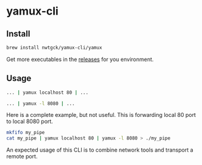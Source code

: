 # yamux-cli

## Install

```bash
brew install nwtgck/yamux-cli/yamux
```

Get more executables in the [releases](https://github.com/nwtgck/yamux-cli/releases) for you environment.

## Usage

```bash
... | yamux localhost 80 | ...
```

```bash
... | yamux -l 8080 | ...
```

Here is a complete example, but not useful. This is forwarding local 80 port to local 8080 port.

```bash
mkfifo my_pipe
cat my_pipe | yamux localhost 80 | yamux -l 8080 > ./my_pipe 
```

An expected usage of this CLI is to combine network tools and transport a remote port.
